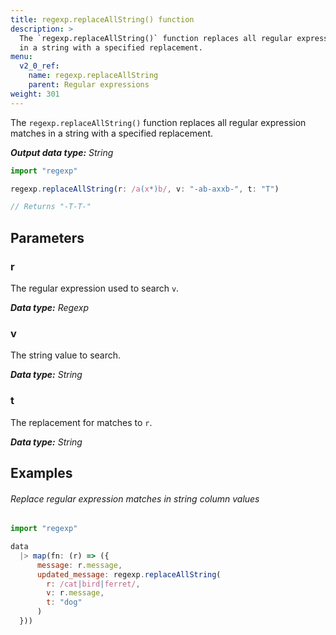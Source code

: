```yaml
---
title: regexp.replaceAllString() function
description: >
  The `regexp.replaceAllString()` function replaces all regular expression matches
  in a string with a specified replacement.
menu:
  v2_0_ref:
    name: regexp.replaceAllString
    parent: Regular expressions
weight: 301
---
```


The `regexp.replaceAllString()` function replaces all regular expression matches
in a string with a specified replacement.

_**Output data type:** String_

```js
import "regexp"

regexp.replaceAllString(r: /a(x*)b/, v: "-ab-axxb-", t: "T")

// Returns "-T-T-"
```

## Parameters

### r
The regular expression used to search `v`.

_**Data type:** Regexp_

### v
The string value to search.

_**Data type:** String_

### t
The replacement for matches to `r`.

_**Data type:** String_

## Examples

###### Replace regular expression matches in string column values
```js
import "regexp"

data
  |> map(fn: (r) => ({
      message: r.message,
      updated_message: regexp.replaceAllString(
        r: /cat|bird|ferret/,
        v: r.message,
        t: "dog"
      )
  }))
```
